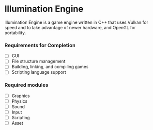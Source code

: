 # Illumination Engine
Illumination Engine is a game engine written in C++ that uses Vulkan for speed and to take advantage of newer hardware, and OpenGL for portability.

### Requirements for Completion
- [ ] GUI
- [ ] File structure management
- [ ] Building, linking, and compiling games
- [ ] Scripting language support

### Required modules
- [ ] Graphics
- [ ] Physics
- [ ] Sound
- [ ] Input
- [ ] Scripting
- [ ] Asset

